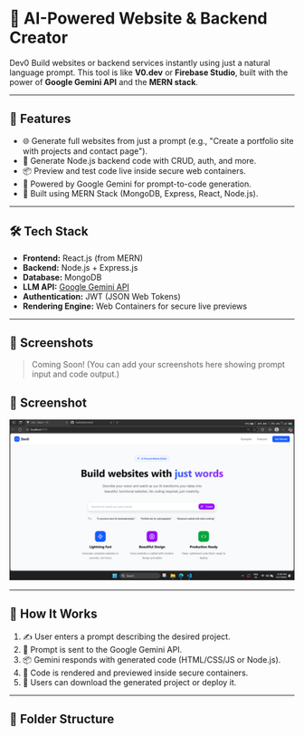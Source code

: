 # 🧠 AI-Powered Website & Backend Creator

Dev0 Build websites or backend services instantly using just a natural language prompt. This tool is like **V0.dev** or **Firebase Studio**, built with the power of **Google Gemini API** and the **MERN stack**.

---

## 🚀 Features

- 🌐 Generate full websites from just a prompt (e.g., "Create a portfolio site with projects and contact page").
- 🔧 Generate Node.js backend code with CRUD, auth, and more.
- 📦 Preview and test code live inside secure web containers.
- 🤖 Powered by Google Gemini for prompt-to-code generation.
- 🧱 Built using MERN Stack (MongoDB, Express, React, Node.js).

---

## 🛠️ Tech Stack

- **Frontend:** React.js (from MERN)
- **Backend:** Node.js + Express.js
- **Database:** MongoDB
- **LLM API:** [Google Gemini API](https://ai.google.dev/)
- **Authentication:** JWT (JSON Web Tokens)
- **Rendering Engine:** Web Containers for secure live previews

---

## 📸 Screenshots

> Coming Soon! (You can add your screenshots here showing prompt input and code output.)
## 📸 Screenshot

![App Screenshot](./frontend/preview.png)

---

## 🧪 How It Works

1. ✍️ User enters a prompt describing the desired project.
2. 🔗 Prompt is sent to the Google Gemini API.
3. 📦 Gemini responds with generated code (HTML/CSS/JS or Node.js).
4. 🚀 Code is rendered and previewed inside secure containers.
5. 💾 Users can download the generated project or deploy it.

---

## 📂 Folder Structure


